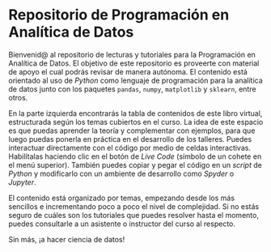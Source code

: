 # Repositorio de Programación en Analítica de Datos

Bienvenid@ al repositorio de lecturas y tutoriales para la Programación en Analítica de Datos. El objetivo de este repositorio es proveerte con material de apoyo el cual podrás revisar de manera autónoma. El contenido está orientado al uso de _Python_ como lenguaje de programación para la analítica de datos junto con los paquetes `pandas`, `numpy`, `matplotlib` y `sklearn`, entre otros.

En la parte izquierda encontrarás la tabla de contenidos de este libro virtual, estructurada según los temas cubiertos en el curso.
La idea de este espacio es que puedas aprender la teoría y complementar con ejemplos, para que luego puedas ponerla en práctica en el desarrollo de los talleres. Puedes interactuar directamente con el código por medio de celdas interactivas. Habilítalas haciendo clic en el botón de _Live Code_ (símbolo de un cohete en el menú superior). También puedes copiar y pegar el código en un _script_ de _Python_ y modificarlo con un ambiente de desarrollo como _Spyder_ o _Jupyter_.

El contenido está organizado por temas, empezando desde los más sencillos e incrementando poco a poco el nivel de complejidad. Si no estás seguro de cuáles son los tutoriales que puedes resolver hasta el momento, puedes consultarle a un asistente o instructor del curso al respecto.

Sin más, ¡a hacer ciencia de datos!
